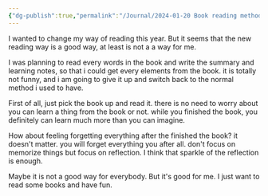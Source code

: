 ```yaml
---
{"dg-publish":true,"permalink":"/Journal/2024-01-20 Book reading method/"}
---
```


I wanted to change my way of reading this year. But it seems that the new reading way is a good way, at least is not a a way for me. 

I was planning to read every words in the book and write the summary and learning notes, so that i could get every elements from the book. it is totally not funny, and i am going to give it up and switch back to the normal method i used to have.

First of all, just pick the book up and read it. there is no need to worry about you can learn a thing from the book or not. while you finished the book, you definitely can learn much more than you can imagine. 

How about feeling forgetting everything after the finished the book? it doesn't matter. you will forget everything you after all. don't focus on memorize things but focus on reflection. I think that sparkle of the reflection is enough. 

Maybe it is not a good way for everybody. But it's good for me. I just want to read some books and have fun. 